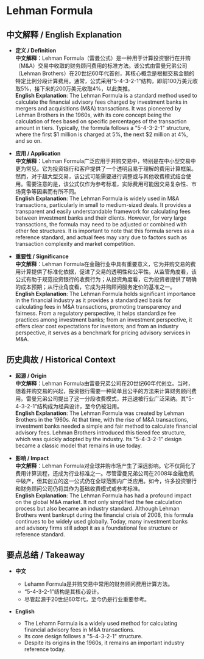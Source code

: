 # Lehman Formula

## 中文解释 / English Explanation

* **定义 / Definition**  
  **中文解释**：Lehman Formula（雷曼公式）是一种用于计算投资银行在并购（M&A）交易中收取的财务顾问费用的标准方法。该公式由雷曼兄弟公司（Lehman Brothers）在20世纪60年代首创，其核心概念是根据交易金额的特定比例分段计算费用。通常，公式采用“5-4-3-2-1”结构，即前100万美元收取5%，接下来的200万美元收取4%，以此类推。  
  **English Explanation**: The Lehman Formula is a standard method used to calculate the financial advisory fees charged by investment banks in mergers and acquisitions (M&A) transactions. It was pioneered by Lehman Brothers in the 1960s, with its core concept being the calculation of fees based on specific percentages of the transaction amount in tiers. Typically, the formula follows a "5-4-3-2-1" structure, where the first $1 million is charged at 5%, the next $2 million at 4%, and so on.

* **应用 / Application**  
  **中文解释**：Lehman Formula广泛应用于并购交易中，特别是在中小型交易中更为常见。它为投资银行和客户提供了一个透明且易于理解的费用计算框架。然而，对于超大型交易，该公式可能需要进行调整或与其他收费模式结合使用。需要注意的是，该公式仅作为参考标准，实际费用可能因交易复杂性、市场竞争等因素而有所不同。  
  **English Explanation**: The Lehman Formula is widely used in M&A transactions, particularly in small to medium-sized deals. It provides a transparent and easily understandable framework for calculating fees between investment banks and their clients. However, for very large transactions, the formula may need to be adjusted or combined with other fee structures. It is important to note that this formula serves as a reference standard, and actual fees may vary due to factors such as transaction complexity and market competition.

* **重要性 / Significance**  
  **中文解释**：Lehman Formula在金融行业中具有重要意义，它为并购交易的费用计算提供了标准化依据，促进了交易的透明性和公平性。从监管角度看，该公式有助于规范投资银行的收费行为；从投资角度看，它为投资者提供了明确的成本预期；从行业角度看，它成为并购顾问服务定价的基准之一。  
  **English Explanation**: The Lehman Formula holds significant importance in the financial industry as it provides a standardized basis for calculating fees in M&A transactions, promoting transparency and fairness. From a regulatory perspective, it helps standardize fee practices among investment banks; from an investment perspective, it offers clear cost expectations for investors; and from an industry perspective, it serves as a benchmark for pricing advisory services in M&A.

## 历史典故 / Historical Context

* **起源 / Origin**  
  **中文解释**：Lehman Formula由雷曼兄弟公司在20世纪60年代创立。当时，随着并购交易的兴起，投资银行需要一种简单且公平的方法来计算财务顾问费用。雷曼兄弟公司提出了这一分段收费模式，并迅速被行业广泛采纳。其“5-4-3-2-1”结构成为经典设计，至今仍被沿用。  
  **English Explanation**: The Lehman Formula was created by Lehman Brothers in the 1960s. At that time, with the rise of M&A transactions, investment banks needed a simple and fair method to calculate financial advisory fees. Lehman Brothers introduced this tiered fee structure, which was quickly adopted by the industry. Its "5-4-3-2-1" design became a classic model that remains in use today.

* **影响 / Impact**  
  **中文解释**：Lehman Formula对全球并购市场产生了深远影响。它不仅简化了费用计算流程，还成为行业标准之一。尽管雷曼兄弟公司在2008年金融危机中破产，但其创立的这一公式仍在全球范围内广泛应用。如今，许多投资银行和财务顾问公司仍将其作为基础收费模式或参考标准。  
  **English Explanation**: The Lehman Formula has had a profound impact on the global M&A market. It not only simplified the fee calculation process but also became an industry standard. Although Lehman Brothers went bankrupt during the financial crisis of 2008, this formula continues to be widely used globally. Today, many investment banks and advisory firms still adopt it as a foundational fee structure or reference standard.

## 要点总结 / Takeaway

* **中文**  
   - Lehamn Formula是并购交易中常用的财务顾问费用计算方法。
   - “5-4-3-2-1”结构是其核心设计。
   - 尽管起源于20世纪60年代，至今仍是行业重要参考。

* **English**  
   - The Lehamn Formula is a widely used method for calculating financial advisory fees in M&A transactions.
   - Its core design follows a "5-4-3-2-1" structure.
   - Despite its origins in the 1960s, it remains an important industry reference today.